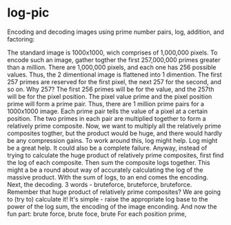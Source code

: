 # log-pic
Encoding and decoding images using prime number pairs, log, addition, and factoring:

The standard image is 1000x1000, wich comprises of 1,000,000 pixels.
To encode such an image, gather togther the first 257,000,000 primes greater than a million.
There are 1,000,000 pixels, and each one has 256 possible values. Thus, the 2 dimentional image is flattened into 1 dimention.
The first 257 primes are reserved for the first pixel, the next 257 for the second, and so on.
Why 257? The first 256 primes will be for the value, and the 257th will be for the pixel position.
The pixel value prime and the pixel position prime will form a prime pair. Thus, there are 1 million prime pairs for a 1000x1000 image.
Each prime pair tells the value of a pixel at a certain position. The two primes in each pair are multiplied together to form a relatively prime composite.
Now, we want to multiply all the relatively prime composites togther, but the product would be huge, and there would hardly be any compression gains.
To work around this, log might help. Log might be a great help. It could also be a complete failure. 
Anyway, instead of trying to calculate the huge product of relatively prime composites, first find the log of each composite.
Then sum the composite logs together. This might a be a round about way of accurately calculating the log of the massive product.
With the sum of logs, to an end comes the encoding.
Next, the decoding. 3 words - bruteforce, bruteforce, bruteforce. 
Remember that huge product of relatively prime composites? We are going to (try to) calculate it!
It's simple - raise the appropriate log base to the power of the log sum, the encoding of the image enconding.
And now the fun part: brute force, brute foce, brute
For each position prime, 

